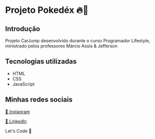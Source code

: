 <h1> Projeto Pokedéx 🔥🚀 </h1>
<h2>Introdução</h2>
<p> Projeto CarJump desenvolvido durante o curso Programador Lifestyle, ministrado pelos professores Márcio Assis & Jefferson <p>
<h2>Tecnologias utilizadas</h2>
  <ul>
    <li>HTML</li>
    <li>CSS</li>
    <li>JavaScript</li>
  </ul>
<footer>
  <h2>Minhas redes sociais</h2>
  <a href="https://www.instagram.com/ardasse.jose"><p>📸 Instagram</p></a>
  <a href="https://www.linkedin.com/in/ardassejose"><p>💼 LinkedIn</p></a>
  <p>Let's Code 🚀</p>
</footer>
